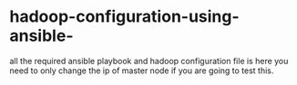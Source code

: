 # hadoop-configuration-using-ansible-
all the required ansible playbook and hadoop configuration file is here you need to only change the ip of master node if you are going to test this.
